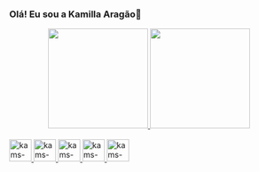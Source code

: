 ### Olá! Eu sou a Kamilla Aragão👋


<div align = "center">
  <a href="https://github.com/KamillaAragao">
  <img height = "180em" src = "https://github-readme-stats.vercel.app/api?username=KamillaAragao&show_icons=true&theme=gotham&include_all_commits=true&count_private=true" />
  <img height = "180em" src = "https://github-readme-stats.vercel.app/api/top-langs/?username=KamillaAragao&layout=compact&langs_count=4&theme=gotham" />
</div>
  
<div style = "display: inline_block"> <br>
  <img  aligh="center" alt="kams-html" height="40" width="40" src="https://cdn.jsdelivr.net/gh/devicons/devicon/icons/html5/html5-original.svg"/>
  <img  aligh="center" alt="kams-css" height="40" width="40" src="https://cdn.jsdelivr.net/gh/devicons/devicon/icons/css3/css3-original.svg"/>
  <img  aligh="center" alt="kams-js" height="40" width="40" src="https://cdn.jsdelivr.net/gh/devicons/devicon/icons/javascript/javascript-original.svg"/>
  <img  aligh="center" alt="kams-react" height="40" width="40" src="https://cdn.jsdelivr.net/gh/devicons/devicon/icons/react/react-original.svg"/>
  <img  aligh="center" alt="kams-git" height="40" width="40" src="https://cdn.jsdelivr.net/gh/devicons/devicon/icons/git/git-original.svg"/>
</div>
